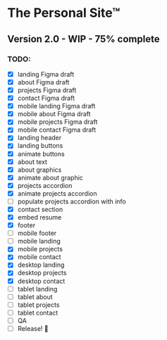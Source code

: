 # The Personal Site™
## Version 2.0 - WIP - 75% complete

### TODO:
- [x] landing Figma draft
- [x] about Figma draft
- [x] projects Figma draft
- [x] contact Figma draft
- [x] mobile landing Figma draft
- [x] mobile about Figma draft
- [x] mobile projects Figma draft
- [x] mobile contact Figma draft
- [x] landing header
- [x] landing buttons
- [x] animate buttons
- [x] about text
- [x] about graphics
- [x] animate about graphic
- [x] projects accordion
- [x] animate projects accordion
- [ ] populate projects accordion with info
- [x] contact section
- [x] embed resume
- [x] footer
- [ ] mobile footer
- [ ] mobile landing
- [x] mobile projects
- [x] mobile contact
- [x] desktop landing
- [x] desktop projects
- [x] desktop contact
- [ ] tablet landing
- [ ] tablet about
- [ ] tablet projects
- [ ] tablet contact
- [ ] QA
- [ ] Release! 🎉
